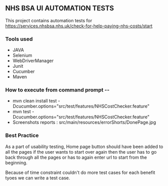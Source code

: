 ## NHS BSA UI AUTOMATION TESTS
This project contains automation tests for https://services.nhsbsa.nhs.uk/check-for-help-paying-nhs-costs/start
### Tools used
- JAVA
- Selenium
- WebDriverManager
- Junit
- Cucumber
- Maven
### How to execute from command prompt --
- mvn clean install test -Dcucumber.options="src/test/features/NHSCostChecker.feature"
- mvn test -Dcucumber.options="src/test/features/NHSCostChecker.feature"
- Screenshots reports : src/main/resources/errorShorts/DonePage.jpg



### Best Practice
As a part of usability testing, Home page button should have been added to all the pages
if the user wants to start over again then the user has to go back through all the pages
or has to again enter url to start from the beginning.

Because of time constraint couldn't do more test cases for each benefit tyoes we can write a test case.
